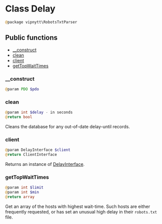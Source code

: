 # Class Delay
```php
@package vipnytt\RobotsTxtParser
```

## Public functions
- [__construct](#__construct)
- [clean](#clean)
- [client](#client)
- [getTopWaitTimes](#gettopwaittimes)

### __construct
```php
@param PDO $pdo
```

### clean
```php
@param int $delay - in seconds
@return bool
```
Cleans the database for any out-of-date delay-until records.

### client
```php
@param DelayInterface $client
@return ClientInterface
```
Returns an instance of [DelayInterface](DelayClient.md).

### getTopWaitTimes
```php
@param int $limit
@param int $min
@return array
```
Get an array of the hosts with highest wait-time. Such hosts are either frequently requested, or has set an unusual high delay in their `robots.txt` file.
